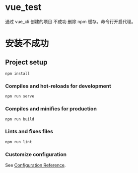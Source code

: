 # vue_test

通过 vue_cli 创建的项目  不成功 删除 npm 缓存。命令行开启代理。


# 安装不成功 
## Project setup
```
npm install
```

### Compiles and hot-reloads for development
```
npm run serve
```

### Compiles and minifies for production
```
npm run build
```

### Lints and fixes files
```
npm run lint
```

### Customize configuration
See [Configuration Reference](https://cli.vuejs.org/config/).
